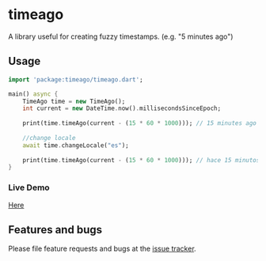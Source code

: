 # timeago

A library useful for creating fuzzy timestamps. (e.g. "5 minutes ago")

## Usage

```dart
import 'package:timeago/timeago.dart';

main() async {
    TimeAgo time = new TimeAgo();
    int current = new DateTime.now().millisecondsSinceEpoch;
    
    print(time.timeAgo(current - (15 * 60 * 1000))); // 15 minutes ago
    
    //change locale
    await time.changeLocale("es");
    
    print(time.timeAgo(current - (15 * 60 * 1000))); // hace 15 minutos
}
```

### Live Demo
[Here](andresaraujo.github.io/timeago.dart)

## Features and bugs

Please file feature requests and bugs at the [issue tracker][tracker].

[tracker]: https://github.com/andresaraujo/timeago.dart/issues
